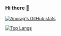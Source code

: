 ### Hi there 👋

<!--
**MrCaiDev/MrCaiDev** is a ✨ _special_ ✨ repository because its `README.md` (this file) appears on your GitHub profile.

Here are some ideas to get you started:

- 🔭 I’m currently working on ...
- 🌱 I’m currently learning ...
- 👯 I’m looking to collaborate on ...
- 🤔 I’m looking for help with ...
- 💬 Ask me about ...
- 📫 How to reach me: ...
- 😄 Pronouns: ...
- ⚡ Fun fact: ...
-->

[![Anurag's GitHub stats](https://github-readme-stats.vercel.app/api?username=MrCaiDev?theme=dark)](https://github.com/anuraghazra/github-readme-stats)

[![Top Langs](https://github-readme-stats.vercel.app/api/top-langs/?username=MrCaiDev)](https://github.com/anuraghazra/github-readme-stats)

